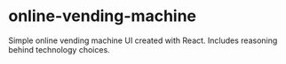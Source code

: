 # online-vending-machine
Simple online vending machine UI created with React. Includes reasoning behind technology choices.